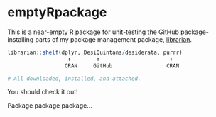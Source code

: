 # emptyRpackage

This is a near-empty R package for unit-testing the GitHub package-installing parts of my 
package management package, [librarian](https://github.com/DesiQuintans/librarian).

``` r
librarian::shelf(dplyr, DesiQuintans/desiderata, purrr)
                   ↑        ↑                      ↑
                  CRAN     GitHub                 CRAN

# All downloaded, installed, and attached.
```

You should check it out!

Package package package...
